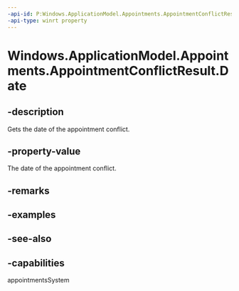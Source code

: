 ```yaml
---
-api-id: P:Windows.ApplicationModel.Appointments.AppointmentConflictResult.Date
-api-type: winrt property
---
```


<!-- Property syntax
public Windows.Foundation.DateTime Date { get; }
-->

# Windows.ApplicationModel.Appointments.AppointmentConflictResult.Date

## -description
Gets the date of the appointment conflict.

## -property-value
The date of the appointment conflict.

## -remarks

## -examples

## -see-also

## -capabilities
appointmentsSystem

